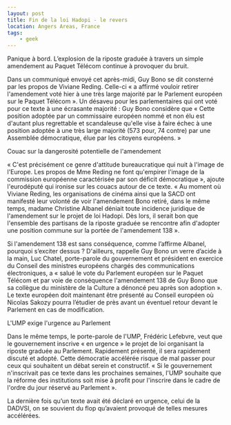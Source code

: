 ```yaml
---
layout: post
title: Fin de la loi Hadopi - le revers
location: Angers Areas, France
tags:
    - geek
---
```


Panique à bord. L’explosion de la riposte graduée à travers un simple amendement au Paquet Télécom continue à provoquer du bruit.

Dans un communiqué envoyé cet après-midi, Guy Bono se dit consterné par les propos de Viviane Reding. Celle-ci « a affirmé vouloir retirer l'amendement voté hier à une très large majorité par le Parlement européen sur le Paquet Télécom ». Un désaveu pour les parlementaires qui ont voté pour ce texte à une écrasante majorité : Guy Bono considère que « Cette position adoptée par un commissaire européen nommé et non élu est d'autant plus regrettable et scandaleuse qu'elle vise à faire échec à une position adoptée à une très large majorité (573 pour, 74 contre) par une Assemblée démocratique, élue par les citoyens européens. »

Couac sur la dangerosité potentielle de l'amendement

« C'est précisément ce genre d'attitude bureaucratique qui nuit à l'image de l'Europe. Les propos de Mme Reding ne font qu'empirer l'image de la commission européenne caractérisée par son déficit démocratique », ajoute l'eurodéputé qui ironise sur les couacs autour de ce texte. « Au moment où Viviane Reding, les organisations de cinéma ainsi que la SACD ont manifesté leur volonté de voir l'amendement Bono retiré, dans le même temps, madame Christine Albanel déniait toute incidence juridique de l'amendement sur le projet de loi Hadopi. Dès lors, il serait bon que l'ensemble des partisans de la riposte graduée se rencontre afin d'adopter une position commune sur la portée de l'amendement 138 ».

Si l'amendement 138 est sans conséquence, comme l’affirme Albanel, pourquoi s’exciter dessus ? D'ailleurs, rappelle Guy Bono un verre d’acide à la main, Luc Chatel, porte-parole du gouvernement et président en exercice du Conseil des ministres européens chargés des communications électroniques, a « salué le vote du Parlement européen sur le Paquet Télécom et par voie de conséquence l'amendement 138 de Guy Bono que sa collègue du ministère de la Culture a dénoncé peu après son adoption ». Le texte européen doit maintenant être présenté au Conseil européen où Nicolas Sakozy pourra l’étudier de près avant un éventuel retour devant le Parlement en cas de modification.

L'UMP exige l'urgence au Parlement

Dans le même temps, le porte-parole de l'UMP, Frédéric Lefebvre, veut que le gouvernement inscrive « en urgence » le projet de loi organisant la riposte graduée au Parlement. Rapidement présenté, il sera rapidement discuté et adopté. Cette démocratie accélérée risque de mal passer pour ceux qui souhaitent un débat serein et constructif. « Si le gouvernement n'inscrivait pas ce texte dans les prochaines semaines, l'UMP souhaite que la réforme des institutions soit mise à profit pour l'inscrire dans le cadre de l'ordre du jour réservé au Parlement ».

La dernière fois qu’un texte avait été déclaré en urgence, celui de la DADVSI, on se souvient du flop qu’avaient provoqué de telles mesures accélérées.
